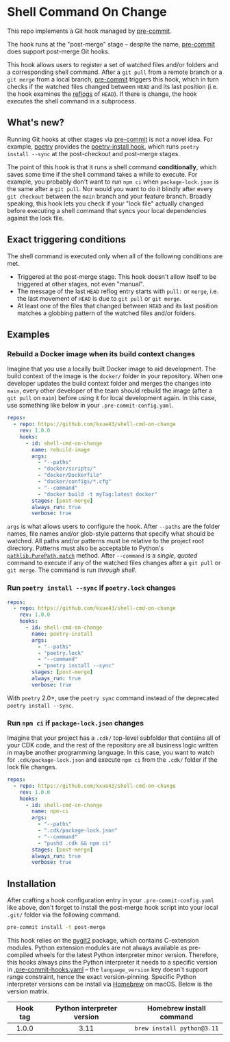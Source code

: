 # Shell Command On Change

This repo implements a Git hook managed by [pre-commit](https://pre-commit.com).

The hook runs at the "post-merge" stage – despite the name, [pre-commit](https://pre-commit.com) does support
post-merge Git hooks.

This hook allows users to register a set of watched files and/or folders and a corresponding shell command.
After a `git pull` from a remote branch or a `git merge` from a local branch, [pre-commit](https://pre-commit.com)
triggers this hook, which in turn checks if the watched files changed between `HEAD` and its last position
(i.e. the hook examines the [reflogs](https://git-scm.com/docs/git-reflog) of `HEAD`).
If there is change, the hook executes the shell command in a subprocess.

## What's new?

Running Git hooks at other stages via [pre-commit](https://pre-commit.com) is not a novel idea. For example,
[poetry](https://python-poetry.org/) provides the
[poetry-install hook](https://python-poetry.org/docs/pre-commit-hooks/#poetry-install),
which runs `poetry install --sync` at the post-checkout and post-merge stages.

The point of this hook is that it runs a shell command **conditionally**, which saves some time if the shell command
takes a while to execute. For example, you probably don't want to run `npm ci` when `package-lock.json` is the same
after a `git pull`. Nor would you want to do it blindly after every `git checkout` between the `main` branch and
your feature branch. Broadly speaking, this hook lets you check if your "lock file" actually changed before executing
a shell command that syncs your local dependencies against the lock file.

## Exact triggering conditions

The shell command is executed only when all of the following conditions are met.

- Triggered at the post-merge stage. This hook doesn't allow itself to be triggered at other stages, not even "manual".
- The message of the last `HEAD` reflog entry starts with `pull:` or `merge`, i.e. the last movement of `HEAD` is due
  to `git pull` or `git merge`.
- At least one of the files that changed between `HEAD` and its last position matches a globbing pattern of the watched
  files and/or folders.

## Examples

### Rebuild a Docker image when its build context changes

Imagine that you use a locally built Docker image to aid development. The build context of the image is the `docker/`
folder in your repository. When one developer updates the build context folder and merges the changes into `main`,
every other developer of the team should rebuild the image (after a `git pull` on `main`) before using it
for local development again. In this case, use something like below in your `.pre-commit-config.yaml`.

```yaml
repos:
  - repo: https://github.com/kxue43/shell-cmd-on-change
    rev: 1.0.0
    hooks:
      - id: shell-cmd-on-change
        name: rebuild-image
        args:
          - "--paths"
          - "docker/scripts/"
          - "docker/Dockerfile"
          - "docker/configs/*.cfg"
          - "--command"
          - "docker build -t myTag:latest docker"
        stages: [post-merge]
        always_run: true
        verbose: true
```

`args` is what allows users to configure the hook. After `--paths` are the folder names, file names and/or
glob-style patterns that specify what should be watched. All paths and/or patterns must be relative
to the project root directory. Patterns must also be acceptable to Python's
[`pathlib.PurePath.match`](https://docs.python.org/3.8/library/pathlib.html#pathlib.PurePath.match) method.
After `--command` is a *single*, *quoted* command to execute if any of the watched files changes after a
`git pull` or `git merge`. The command is run *through shell*.

### Run `poetry install --sync` if `poetry.lock` changes

```yaml
repos:
  - repo: https://github.com/kxue43/shell-cmd-on-change
    rev: 1.0.0
    hooks:
      - id: shell-cmd-on-change
        name: poetry-install
        args:
          - "--paths"
          - "poetry.lock"
          - "--command"
          - "poetry install --sync"
        stages: [post-merge]
        always_run: true
        verbose: true
```

With `poetry` 2.0+, use the `poetry sync` command instead of the deprecated `poetry install --sync`.

### Run `npm ci` if `package-lock.json` changes

Imagine that your project has a `.cdk/` top-level subfolder that contains all of your CDK code, and the rest of
the repository are all business logic written in maybe another programming language. In this case,
you want to watch for `.cdk/package-lock.json` and execute `npm ci` from the `.cdk/` folder if the lock file changes.

```yaml
repos:
  - repo: https://github.com/kxue43/shell-cmd-on-change
    rev: 1.0.0
    hooks:
      - id: shell-cmd-on-change
        name: npm-ci
        args:
          - "--paths"
          - ".cdk/package-lock.json"
          - "--command"
          - "pushd .cdk && npm ci"
        stages: [post-merge]
        always_run: true
        verbose: true
```

## Installation

After crafting a hook configuration entry in your `.pre-commit-config.yaml` like above, don't forget to install
the post-merge hook script into your local `.git/` folder via the following command.

```bash
pre-commit install -t post-merge
```

This hook relies on the [pygit2](https://github.com/libgit2/pygit2) package, which contains C-extension modules.
Python extension modules are not always available as pre-compiled wheels for the latest Python interpreter minor version.
Therefore, this hooks always pins the Python interpreter it needs to a specific version in
[.pre-commit-hooks.yaml](./.pre-commit-hooks.yaml) – the `language_version` key doesn't support range constraint,
hence the exact version-pinning. Specific Python interpreter versions can be install via [Homebrew](https://brew.sh/)
on macOS. Below is the version matrix.

| Hook tag | Python interpreter version | Homebrew install command   |
| :------: | :------------------------: | :------------------------: |
| 1.0.0    | 3.11                       | `brew install python@3.11` |
